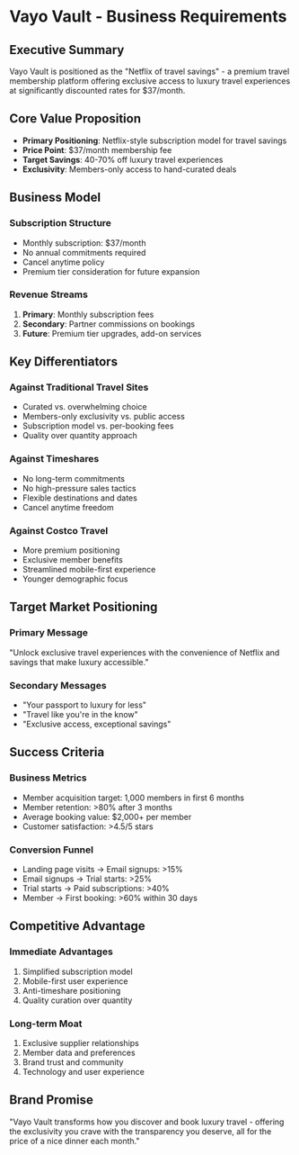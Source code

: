 # Vayo Vault - Business Requirements

## Executive Summary
Vayo Vault is positioned as the "Netflix of travel savings" - a premium travel membership platform offering exclusive access to luxury travel experiences at significantly discounted rates for $37/month.

## Core Value Proposition
- **Primary Positioning**: Netflix-style subscription model for travel savings
- **Price Point**: $37/month membership fee
- **Target Savings**: 40-70% off luxury travel experiences
- **Exclusivity**: Members-only access to hand-curated deals

## Business Model
### Subscription Structure
- Monthly subscription: $37/month
- No annual commitments required
- Cancel anytime policy
- Premium tier consideration for future expansion

### Revenue Streams
1. **Primary**: Monthly subscription fees
2. **Secondary**: Partner commissions on bookings
3. **Future**: Premium tier upgrades, add-on services

## Key Differentiators
### Against Traditional Travel Sites
- Curated vs. overwhelming choice
- Members-only exclusivity vs. public access
- Subscription model vs. per-booking fees
- Quality over quantity approach

### Against Timeshares
- No long-term commitments
- No high-pressure sales tactics
- Flexible destinations and dates
- Cancel anytime freedom

### Against Costco Travel
- More premium positioning
- Exclusive member benefits
- Streamlined mobile-first experience
- Younger demographic focus

## Target Market Positioning
### Primary Message
"Unlock exclusive travel experiences with the convenience of Netflix and savings that make luxury accessible."

### Secondary Messages
- "Your passport to luxury for less"
- "Travel like you're in the know"
- "Exclusive access, exceptional savings"

## Success Criteria
### Business Metrics
- Member acquisition target: 1,000 members in first 6 months
- Member retention: >80% after 3 months
- Average booking value: $2,000+ per member
- Customer satisfaction: >4.5/5 stars

### Conversion Funnel
- Landing page visits → Email signups: >15%
- Email signups → Trial starts: >25% 
- Trial starts → Paid subscriptions: >40%
- Member → First booking: >60% within 30 days

## Competitive Advantage
### Immediate Advantages
1. Simplified subscription model
2. Mobile-first user experience
3. Anti-timeshare positioning
4. Quality curation over quantity

### Long-term Moat
1. Exclusive supplier relationships
2. Member data and preferences
3. Brand trust and community
4. Technology and user experience

## Brand Promise
"Vayo Vault transforms how you discover and book luxury travel - offering the exclusivity you crave with the transparency you deserve, all for the price of a nice dinner each month."